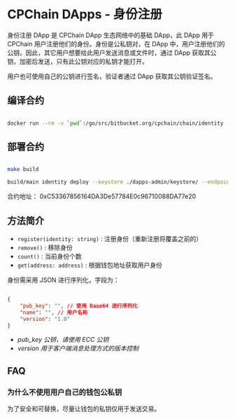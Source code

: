 # CPChain DApps - 身份注册

身份注册 DApp 是 CPChain DApp 生态网络中的基础 DApp，此 DApp 用于 CPChain 用户注册他们的身份。身份是公私钥对，在 DApp 中，用户注册他们的公钥，因此，其它用户想要给此用户发送消息或文件时，通过 DApp 获取其公钥，加密后发送，只有此公钥对应的私钥才能打开。

用户也可使用自己的公钥进行签名，验证者通过 DApp 获取其公钥验证签名。

## 编译合约

```bash

docker run --rm -v `pwd`:/go/src/bitbucket.org/cpchain/chain/identity -it cpchain2018/abigen abigen --sol ./identity/identity.sol --pkg identity --out ./identity/identity.go

```

## 部署合约

```bash

make build

build/main identity deploy --keystore ./dapps-admin/keystore/ --endpoint http://52.220.174.168:8501

```

合约地址： 0xC53367856164DA3De57784E0c96710088DA77e20

## 方法简介

+ `register(identity: string)` : 注册身份（重新注册将覆盖之前的）
+ `remove()` : 移除身份
+ `count()` : 当前身份个数
+ `get(address: address)` : 根据钱包地址获取用户身份

身份需采用 JSON 进行序列化，字段为：

```json

{
    "pub_key": "", // 使用 Base64 进行序列化
    "name": "", // 用户名称
    "version": "1.0"
}

```

+ *pub_key 公钥，请使用 ECC 公钥*
+ *version 用于客户端消息处理方式的版本控制*

## FAQ

### 为什么不使用用户自己的钱包公私钥

为了安全和可替换，尽量让钱包的私钥仅用于发送交易。
